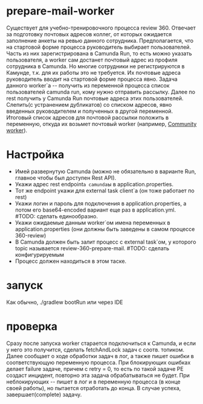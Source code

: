 # prepare-mail-worker
Существует для учебно-тренировочного процесса review 360. Отвечает за подготовку почтовых адресов коллег, от которых ожидается заполнение
анкеты на ревью данного сотрудника. Предполагается, что на стартовой форме процесса руководитель выбирает пользователей. Часть из них зарегистрирована
в Camunda Run, то есть можно указать пользователя, а worker сам достанет почтовый адрес из профиля сотрудника в Camunda. Но многие сотрудники
не регистрируются в Камунде, т.к. для их работы это не требуется. Их почтовые адреса руководитель вводит на стартовой форме процесса явно.
Задача данного worker`а -- получить из переменной процесса список пользователей camunda run, кому нужно отправить рассылку.
Далее по rest получить у Сamunda Run почтовые адреса этих пользователей. Слепить(с устранением дубликатов) со списком адресов, явно введенных
руководителем и полученных в другой переменной. Итоговый список адресов для почтовой рассылки положить в переменную, откуда их возьмет
почтовый worker (например, [Community worker](https://github.com/camunda-community-hub/camunda-platform-7-mail)).


# Настройка
* Имей развернутую Camunda (можно не обязательно в варианте Run, главное чтобы был доступен Rest API).
* Укажи адрес rest endpoint`а camunda`ы в application.properties. 
* Тот же endpoint укажи для external task client`а (он тоже работает по rest)
* Укажи логин и пароль для подключения в application.properties, а потом его base64-encoded вариант еще раз в application.yml. #TODO: сделать единообразно.
* Укажи ожидаемые данным worker`ом имена переменных в application.properties (они должны быть заведены в самом процессе 360-review)
* В Camunda должен быть залит процесс с external task`ом, у которого topic называется review-360-prepare-mail. #TODO: сделать конфигурируемым
* Процесс должен находиться в этом таске.

# запуск
Как обычно, ./gradlew bootRun или через IDE


# проверка
Сразу после запуска worker старается подключиться к Camunda, и если у него это получится, сделать fetchAndLock задач с соотв. топиком. Далее сообщает 
о ходе обработки задач в лог, а также пишет ошибки в соответствующую переменную процесса. При блокирующих ошибках делает failure задаче, причем с 
retry = 0, то есть по такой задаче PE создаст инцидент, повторно эта задача обрабатываться не будет. При неблокирующих -- пишет в лог и в переменную
процесса (в конце своей работы), но пытается отработать до конца. В случае успеха, завершает(complete) задачу. 